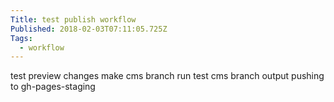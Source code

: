```yaml
---
Title: test publish workflow
Published: 2018-02-03T07:11:05.725Z
Tags:
  - workflow
---
```

test
preview changes
make cms branch run
test cms branch output pushing to gh-pages-staging
